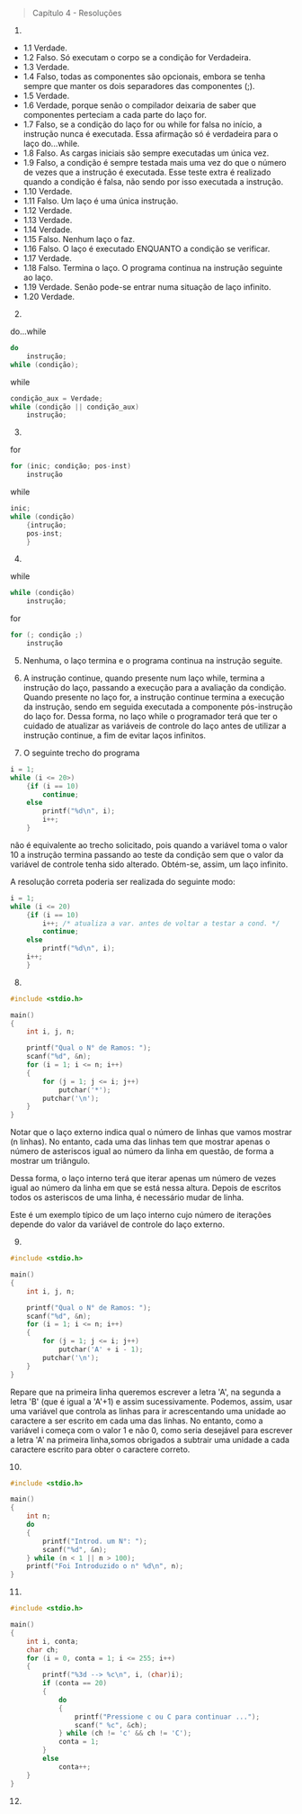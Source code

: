 > Capítulo 4 - Resoluções

1.

- 1.1 Verdade.
- 1.2 Falso. Só executam o corpo se a condição for Verdadeira.
- 1.3 Verdade.
- 1.4 Falso, todas as componentes são opcionais, embora se tenha sempre que manter os dois separadores das componentes (;).
- 1.5 Verdade.
- 1.6 Verdade, porque senão o compilador deixaria de saber que componentes perteciam a cada parte do laço for.
- 1.7 Falso, se a condição do laço for ou while for falsa no início, a instrução nunca é executada. Essa afirmação só é verdadeira para o laço do...while.
- 1.8 Falso. As cargas iniciais são sempre executadas um única vez.
- 1.9 Falso, a condição é sempre testada mais uma vez do que o número de vezes que a instrução é executada. Esse teste extra é realizado quando a condição é falsa, não sendo por isso executada a instrução.
- 1.10 Verdade.
- 1.11 Falso. Um laço é uma única instrução.
- 1.12 Verdade.
- 1.13 Verdade.
- 1.14 Verdade.
- 1.15 Falso. Nenhum laço o faz.
- 1.16 Falso. O laço é executado ENQUANTO a condição se verificar.
- 1.17 Verdade.
- 1.18 Falso. Termina o laço. O programa continua na instrução seguinte ao laço.
- 1.19 Verdade. Senão pode-se entrar numa situação de laço infinito.
- 1.20 Verdade.

2.

do...while

```c
do
    instrução;
while (condição);
```

while

```c
condição_aux = Verdade;
while (condição || condição_aux)
    instrução;
```

3.

for

```c
for (inic; condição; pos-inst)
    instrução
```

while

```c
inic;
while (condição)
    {intrução;
    pos-inst;
    }
```

4.

while

```c
while (condição)
    instrução;
```

for

```c
for (; condição ;)
    instrução
```

5. Nenhuma, o laço termina e o programa continua na instrução seguite.

6. A instrução continue, quando presente num laço while, termina a instrução do laço, passando a execução para a avaliação da condição. Quando presente no laço for, a instrução continue termina a execução da instrução, sendo em seguida executada a componente pós-instrução do laço for. Dessa forma, no laço while o programador terá que ter o cuidado de atualizar as variáveis de controle do laço antes de utilizar a instrução continue, a fim de evitar laços infinitos.

7. O seguinte trecho do programa

```c
i = 1;
while (i <= 20>)
    {if (i == 10)
        continue;
    else
        printf("%d\n", i);
        i++;
    }
```

não é equivalente ao trecho solicitado, pois quando a variável toma o valor 10 a instrução termina passando ao teste da condição sem que o valor da variável de controle tenha sido alterado. Obtém-se, assim, um laço infinito.

A resolução correta poderia ser realizada do seguinte modo:

```c
i = 1;
while (i <= 20)
    {if (i == 10)
        i++; /* atualiza a var. antes de voltar a testar a cond. */
        continue;
    else
        printf("%d\n", i);
    i++;
    }
```

8.

```c
#include <stdio.h>

main()
{
    int i, j, n;

    printf("Qual o N° de Ramos: ");
    scanf("%d", &n);
    for (i = 1; i <= n; i++)
    {
        for (j = 1; j <= i; j++)
            putchar('*');
        putchar('\n');
    }
}
```

Notar que o laço externo indica qual o número de linhas que vamos mostrar (n linhas). No entanto, cada uma das linhas tem que mostrar apenas o número de asteriscos igual ao número da linha em questão, de forma a mostrar um triângulo.

Dessa forma, o laço interno terá que iterar apenas um número de vezes igual ao número da linha em que se está nessa altura. Depois de escritos todos os asteriscos de uma linha, é necessário mudar de linha.

Este é um exemplo típico de um laço interno cujo número de iterações depende do valor da variável de controle do laço externo.

9.

```c
#include <stdio.h>

main()
{
    int i, j, n;

    printf("Qual o N° de Ramos: ");
    scanf("%d", &n);
    for (i = 1; i <= n; i++)
    {
        for (j = 1; j <= i; j++)
            putchar('A' + i - 1);
        putchar('\n');
    }
}
```

Repare que na primeira linha queremos escrever a letra 'A', na segunda a letra 'B' (que é igual a 'A'+1) e assim sucessivamente. Podemos, assim, usar uma variável que controla as linhas para ir acrescentando uma unidade ao caractere a ser escrito em cada uma das linhas. No entanto, como a variável i começa com o valor 1 e não 0, como seria desejável para escrever a letra 'A' na primeira linha,somos obrigados a subtrair uma unidade a cada caractere escrito para obter o caractere correto.

10.

```c
#include <stdio.h>

main()
{
    int n;
    do
    {
        printf("Introd. um N°: ");
        scanf("%d", &n);
    } while (n < 1 || n > 100);
    printf("Foi Introduzido o n° %d\n", n);
}
```

11.

```c
#include <stdio.h>

main()
{
    int i, conta;
    char ch;
    for (i = 0, conta = 1; i <= 255; i++)
    {
        printf("%3d --> %c\n", i, (char)i);
        if (conta == 20)
        {
            do
            {
                printf("Pressione c ou C para continuar ...");
                scanf(" %c", &ch);
            } while (ch != 'c' && ch != 'C');
            conta = 1;
        }
        else
            conta++;
    }
}
```

12.
